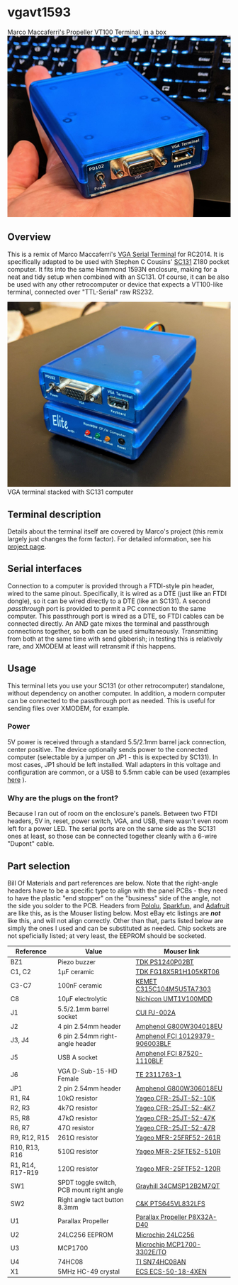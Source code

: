 # vgavt1593
 Marco Maccaferri's Propeller VT100 Terminal, in a box
![Assembled VGA terminal](/img/assembled.jpg)

## Overview
This is a remix of Marco Maccaferri's [VGA Serial Terminal](https://github.com/maccasoft/propeller-vt100-terminal) for RC2014. It is specifically adapted to be used with Stephen C Cousins' [SC131](https://smallcomputercentral.wordpress.com/sc131-z180-pocket-computer/) Z180 pocket computer. It fits into the same Hammond 1593N enclosure, making for a neat and tidy setup when combined with an SC131. Of course, it can be also be used with any other retrocomputer or device that expects a VT100-like terminal, connected over "TTL-Serial" raw RS232.

![Stacked with SC131](/img/stacked.jpg)
VGA terminal stacked with SC131 computer

## Terminal description
Details about the terminal itself are covered by Marco's project (this remix largely just changes the form factor). For detailed information, see his [project page](https://github.com/maccasoft/propeller-vt100-terminal).

## Serial interfaces
Connection to a computer is provided through a FTDI-style pin header, wired to the same pinout. Specifically, it is wired as a DTE (just like an FTDI dongle), so it can be wired directly to a DTE (like an SC131). A second *passthrough* port is provided to permit a PC connection to the same computer. This passthrough port is wired as a DTE, so FTDI cables can be connected directly. An AND gate mixes the terminal and passthrough connections together, so both can be used simultaneously. Transmitting from both at the same time with send gibberish; in testing this is relatively rare, and XMODEM at least will retransmit if this happens.

## Usage
This terminal lets you use your SC131 (or other retrocomputer) standalone, without dependency on another computer. In addition, a modern computer can be connected to the passthrough port as needed. This is useful for sending files over XMODEM, for example.

### Power
5V power is received through a standard 5.5/2.1mm barrel jack connection, center positive. The device optionally sends power to the connected computer (selectable by a jumper on JP1 - this is expected by SC131). In most cases, JP1 should be left installed. Wall adapters in this voltage and configuration are common, or a USB to 5.5mm cable can be used (examples [here](https://www.ebay.com/sch/i.html?_nkw=usb+to+5.5mm) ).

### Why are the plugs on the front?
Because I ran out of room on the enclosure's panels. Between two FTDI headers, 5V in, reset, power switch, VGA, and USB, there wasn't even room left for a power LED. The serial ports are on the same side as the SC131 ones at least, so those can be connected together cleanly with a 6-wire "Dupont" cable.

## Part selection
Bill Of Materials and part references are below. Note that the right-angle headers have to be a specific type to align with the panel PCBs - they need to have the plastic "end stopper" on the "business" side of the angle, not the side you solder to the PCB. Headers from [Pololu](https://www.pololu.com/product/967), [Sparkfun](https://www.sparkfun.com/products/553), and [Adafruit](https://www.adafruit.com/product/1540) are like this, as is the Mouser listing below. Most eBay etc listings are ***not*** like this, and will not align correctly. Other than that, parts listed below are simply the ones I used and can be substituted as needed. Chip sockets are not speficially listed; at very least, the EEPROM should be socketed.

| Reference | Value | Mouser link |
| --------- | ----- | ----------- |
| BZ1 | Piezo buzzer | [TDK PS1240P02BT](https://www.mouser.com/ProductDetail/810-PS1240P02BT) |
| C1, C2 | 1μF ceramic | [TDK FG18X5R1H105KRT06](https://www.mouser.com/ProductDetail/FG18X5R1H105KRT06) |
| C3-C7 | 100nF ceramic | [KEMET C315C104M5U5TA7303](https://www.mouser.com/ProductDetail/C315C104M5U5TA7303) |
| C8 | 10μF electrolytic | [Nichicon UMT1V100MDD](https://www.mouser.com/ProductDetail/UMT1V100MDD) |
| J1 | 5.5/2.1mm barrel socket | [CUI PJ-002A](https://www.mouser.com/ProductDetail/490-PJ-002A) |
| J2 | 4 pin 2.54mm header | [Amphenol G800W304018EU](https://www.mouser.com/ProductDetail/G800W304018EU) |
| J3, J4 | 6 pin 2.54mm right-angle header | [Amphenol FCI 10129379-906003BLF](https://www.mouser.com/ProductDetail/10129379-906003BLF) |
| J5 | USB A socket | [Amphenol FCI 87520-1110BLF](https://www.mouser.com/ProductDetail/649-87520-1110BLF) |
| J6 | VGA D-Sub-15-HD Female | [TE 2311763-1](https://www.mouser.com/ProductDetail/571-2311763-1) |
| JP1 | 2 pin 2.54mm header | [Amphenol G800W306018EU](https://www.mouser.com/ProductDetail/G800W306018EU) |
| R1, R4 | 10kΩ resistor | [Yageo CFR-25JT-52-10K](https://www.mouser.com/ProductDetail/CFR-25JT-52-10K) |
| R2, R3 | 4k7Ω resistor | [Yageo CFR-25JT-52-4K7](https://www.mouser.com/ProductDetail/CFR-25JT-52-4K7) |
| R5, R8 | 47kΩ resistor | [Yageo CFR-25JT-52-47K](https://www.mouser.com/ProductDetail/CFR-25JT-52-47K) |
| R6, R7 | 47Ω resistor | [Yageo CFR-25JT-52-47R](https://www.mouser.com/ProductDetail/CFR-25JT-52-47R) |
| R9, R12, R15 | 261Ω resistor | [Yageo MFR-25FRF52-261R](https://www.mouser.com/ProductDetail/603-MFR-25FRF52-261R) |
| R10, R13, R16 | 510Ω resistor | [Yageo MFR-25FTE52-510R](https://www.mouser.com/ProductDetail/603-MFR-25FTE52-510R) |
| R1, R14, R17-R19 | 120Ω resistor | [Yageo MFR-25FTF52-120R](https://www.mouser.com/ProductDetail/603-MFR-25FTF52-120R) |
| SW1 | SPDT toggle switch, PCB mount right angle | [Grayhill 34CMSP12B2M7QT](https://www.mouser.com/ProductDetail/706-34CMSP12B2M7QT) |
| SW2 | Right angle tact button 8.3mm | [C&K PTS645VL832LFS](https://www.mouser.com/ProductDetail/611-PTS645VL832) |
| U1 | Parallax Propeller | [Parallax Propeller P8X32A-D40](https://www.mouser.com/ProductDetail/619-P8X32A-D40) |
| U2 | 24LC256 EEPROM | [Microchip 24LC256](https://www.mouser.com/ProductDetail/579-24LC256-I-P) |
| U3 | MCP1700 | [Microchip MCP1700-3302E/TO](https://www.mouser.com/ProductDetail/579-MCP1700-3302E-TO) |
| U4 | 74HC08 | [TI SN74HC08AN](https://www.mouser.com/ProductDetail/595-SN74HC08AN) |
| X1 | 5MHz HC-49 crystal | [ECS ECS-50-18-4XEN](https://www.mouser.com/ProductDetail/520-50-18-4XEN) |
